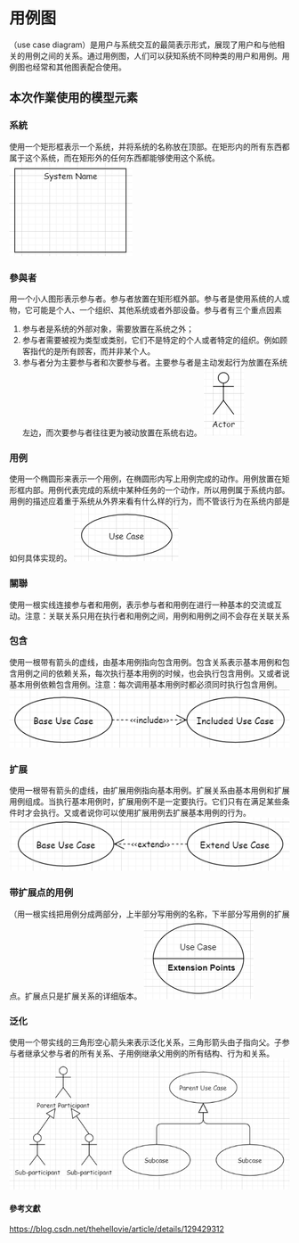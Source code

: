 # 用例图
（use case diagram）是用户与系统交互的最简表示形式，展现了用户和与他相关的用例之间的关系。通过用例图，人们可以获知系统不同种类的用户和用例。用例图也经常和其他图表配合使用。

## 本次作業使用的模型元素

### 系統
使用一个矩形框表示一个系统，并将系统的名称放在顶部。在矩形内的所有东西都属于这个系统，而在矩形外的任何东西都能够使用这个系统。
![Alt text](README_Image/image.png)

### 參與者
用一个小人图形表示参与者。参与者放置在矩形框外部。参与者是使用系统的人或物，它可能是个人、一个组织、其他系统或者外部设备。参与者有三个重点因素

1. 参与者是系统的外部对象，需要放置在系统之外；
2. 参与者需要被视为类型或类别，它们不是特定的个人或者特定的组织。例如顾 客指代的是所有顾客，而并非某个人。
3. 参与者分为主要参与者和次要参与者。主要参与者是主动发起行为放置在系统左边，而次要参与者往往更为被动放置在系统右边。
![Alt text](README_Image/image-1.png)

### 用例
使用一个椭圆形来表示一个用例，在椭圆形内写上用例完成的动作。用例放置在矩形框内部。用例代表完成的系统中某种任务的一个动作，所以用例属于系统内部。用例的描述应着重于系统从外界来看有什么样的行为，而不管该行为在系统内部是如何具体实现的。
![Alt text](README_Image/image-2.png)

### 關聯
使用一根实线连接参与者和用例，表示参与者和用例在进行一种基本的交流或互动。注意：关联关系只用在执行者和用例之间，用例和用例之间不会存在关联关系

### 包含
使用一根带有箭头的虚线，由基本用例指向包含用例。包含关系表示基本用例和包含用例之间的依赖关系，每次执行基本用例的时候，也会执行包含用例。又或者说基本用例依赖包含用例。注意：每次调用基本用例时都必须同时执行包含用例。
![Alt text](README_Image/image-3.png)

### 扩展
使用一根带有箭头的虚线，由扩展用例指向基本用例。扩展关系由基本用例和扩展用例组成。当执行基本用例时，扩展用例不是一定要执行。它们只有在满足某些条件时才会执行。又或者说你可以使用扩展用例去扩展基本用例的行为。
![Alt text](README_Image/image-4.png)

### 带扩展点的用例
（用一根实线把用例分成两部分，上半部分写用例的名称，下半部分写用例的扩展点。扩展点只是扩展关系的详细版本。
![Alt text](README_Image/image-5.png)
### 泛化
使用一个带实线的三角形空心箭头来表示泛化关系，三角形箭头由子指向父。子参与者继承父参与者的所有关系、子用例继承父用例的所有结构、行为和关系。
![Alt text](README_Image/image-6.png)

#### 參考文獻
https://blog.csdn.net/thehellovie/article/details/129429312
